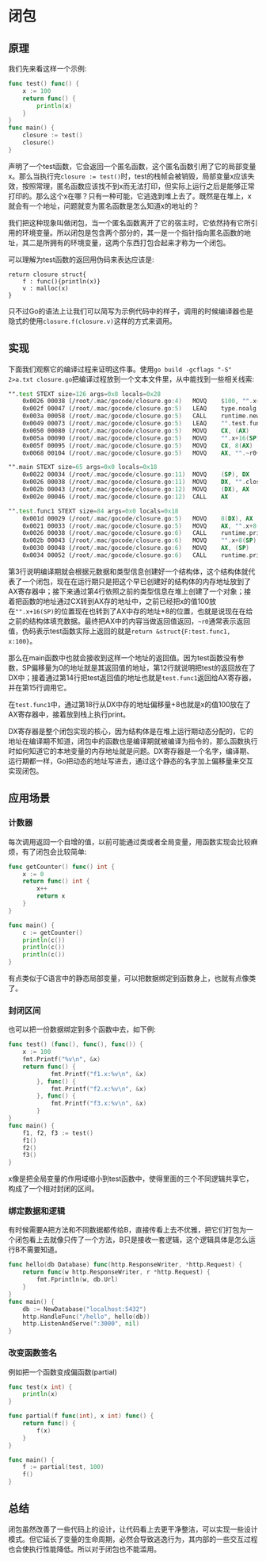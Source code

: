 # 闭包


原理
-------

我们先来看这样一个示例:
```go title="closure.go"
func test() func() {
	x := 100
	return func() {
		println(x)
	}
}
func main() {
	closure := test()
	closure()
}
```
声明了一个test函数，它会返回一个匿名函数，这个匿名函数引用了它的局部变量x。那么当执行完`closure := test()`时，test的栈帧会被销毁，局部变量x应该失效，按照常理，匿名函数应该找不到x而无法打印，但实际上运行之后是能够正常打印的。那么这个x在哪？只有一种可能，它逃逸到堆上去了。既然是在堆上，x就会有一个地址，问题就变为匿名函数是怎么知道x的地址的？

我们把这种现象叫做闭包，当一个匿名函数离开了它的宿主时，它依然持有它所引用的环境变量。所以闭包是包含两个部分的，其一是一个指针指向匿名函数的地址，其二是所拥有的环境变量，这两个东西打包合起来才称为一个闭包。

可以理解为test函数的返回用伪码来表达应该是:
```
return closure struct{
    f : func(){println(x)}
    v : malloc(x)
}
```
只不过Go的语法上让我们可以简写为示例代码中的样子，调用的时候编译器也是隐式的使用`closure.f(closure.v)`这样的方式来调用。


实现
-------

下面我们观察它的编译过程来证明这件事。使用`go build -gcflags "-S" 2>a.txt closure.go`把编译过程放到一个文本文件里，从中能找到一些相关线索:
```asm linenums="1" hl_lines="3 4 12 14 15 18"
"".test STEXT size=126 args=0x8 locals=0x28
	0x0026 00038 (/root/.mac/gocode/closure.go:4)	MOVQ	$100, "".x+16(SP)
	0x002f 00047 (/root/.mac/gocode/closure.go:5)	LEAQ	type.noalg.struct { F uintptr; "".x int }(SB), AX
	0x003a 00058 (/root/.mac/gocode/closure.go:5)	CALL	runtime.newobject(SB)  
	0x0049 00073 (/root/.mac/gocode/closure.go:5)	LEAQ	"".test.func1(SB), CX  
	0x0050 00080 (/root/.mac/gocode/closure.go:5)	MOVQ	CX, (AX)
	0x005a 00090 (/root/.mac/gocode/closure.go:5)	MOVQ	"".x+16(SP), CX
	0x005f 00095 (/root/.mac/gocode/closure.go:5)	MOVQ	CX, 8(AX)			   
	0x0068 00104 (/root/.mac/gocode/closure.go:5)	MOVQ	AX, "".~r0+48(SP)	   

"".main STEXT size=65 args=0x0 locals=0x18
	0x0022 00034 (/root/.mac/gocode/closure.go:11)	MOVQ	(SP), DX               
	0x0026 00038 (/root/.mac/gocode/closure.go:11)	MOVQ	DX, "".closure+8(SP)
	0x002b 00043 (/root/.mac/gocode/closure.go:12)	MOVQ	(DX), AX
	0x002e 00046 (/root/.mac/gocode/closure.go:12)	CALL	AX                     

"".test.func1 STEXT size=84 args=0x0 locals=0x18
	0x001d 00029 (/root/.mac/gocode/closure.go:5)	MOVQ	8(DX), AX
	0x0021 00033 (/root/.mac/gocode/closure.go:5)	MOVQ	AX, "".x+8(SP)
	0x0026 00038 (/root/.mac/gocode/closure.go:6)	CALL	runtime.printlock(SB)
	0x002b 00043 (/root/.mac/gocode/closure.go:6)	MOVQ	"".x+8(SP), AX
	0x0030 00048 (/root/.mac/gocode/closure.go:6)	MOVQ	AX, (SP)
	0x0034 00052 (/root/.mac/gocode/closure.go:6)	CALL	runtime.printint(SB)
```
第3行说明编译期就会根据元数据和类型信息创建好一个结构体，这个结构体就代表了一个闭包，现在在运行期只是把这个早已创建好的结构体的内存地址放到了AX寄存器中；接下来通过第4行依照之前的类型信息在堆上创建了一个对象；接着把函数的地址通过CX转到AX存的地址中，之前已经把x的值100放在`"".x+16(SP)`的位置现在也转到了AX中存的地址+8的位置，也就是说现在在给之前的结构体填充数据。最终把AX中的内容当做返回值返回，`~r0`通常表示返回值，伪码表示test函数实际上返回的就是`return &struct{F:test.func1, x:100}`。

那么在main函数中也就会接收到这样一个地址的返回值。因为test函数没有参数，SP偏移量为0的地址就是其返回值的地址，第12行就说明把test的返回放在了DX中；接着通过第14行把test返回值的地址也就是`test.func1`返回给AX寄存器，并在第15行调用它。

在`test.func1`中，通过第18行从DX中存的地址偏移量+8也就是x的值100放在了AX寄存器中，接着放到栈上执行print。

DX寄存器是整个闭包实现的核心，因为结构体是在堆上运行期动态分配的，它的地址在编译期不知道，闭包中的函数也是编译期就被编译为指令的，那么函数执行时如何知道它的本地变量的内存地址就是问题。DX寄存器是一个名字，编译期、运行期都一样，Go把动态的地址写进去，通过这个静态的名字加上偏移量来交互实现闭包。

应用场景
-------

### 计数器
每次调用返回一个自增的值，以前可能通过类或者全局变量，用函数实现会比较麻烦，有了闭包会比较简单:
```go
func getCounter() func() int {
	x := 0
	return func() int {
		x++
		return x
	}
}

func main() {
	c := getCounter()
	println(c())
	println(c())
	println(c())
}
```
有点类似于C语言中的静态局部变量，可以把数据绑定到函数身上，也就有点像类了。

### 封闭区间
也可以把一份数据绑定到多个函数中去，如下例:
```go
func test() (func(), func(), func()) {
	x := 100
	fmt.Printf("%v\n", &x)
	return func() {
			fmt.Printf("f1.x:%v\n", &x)
		}, func() {
			fmt.Printf("f2.x:%v\n", &x)
		}, func() {
			fmt.Printf("f3.x:%v\n", &x)
		}
}
func main() {
	f1, f2, f3 := test()
	f1()
	f2()
	f3()
}
```
x像是把全局变量的作用域缩小到test函数中，使得里面的三个不同逻辑共享它，构成了一个相对封闭的区间。

### 绑定数据和逻辑
有时候需要A把方法和不同数据都传给B，直接传看上去不优雅，把它们打包为一个闭包看上去就像只传了一个方法，B只是接收一套逻辑，这个逻辑具体是怎么运行B不需要知道。
```go
func hello(db Database) func(http.ResponseWriter, *http.Request) {
	return func(w http.ResponseWriter, r *http.Request) {
		fmt.Fprintln(w, db.Url)
	}
}
func main() {
	db := NewDatabase("localhost:5432")
	http.HandleFunc("/hello", hello(db))
	http.ListenAndServe(":3000", nil)
}
```

### 改变函数签名
例如把一个函数变成偏函数(partial)
```go
func test(x int) {
	println(x)
}

func partial(f func(int), x int) func() {
	return func() {
		f(x)
	}
}

func main() {
	f := partial(test, 100)
	f()
}
```

总结
-------

闭包虽然改善了一些代码上的设计，让代码看上去更干净整洁，可以实现一些设计模式。但它延长了变量的生命周期，必然会导致逃逸行为，其内部的一些交互过程也会使执行性能降低。所以对于闭包也不能滥用。